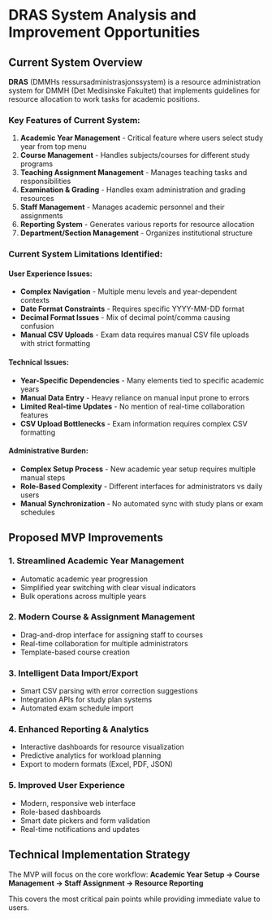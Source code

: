 # DRAS System Analysis and Improvement Opportunities

## Current System Overview

**DRAS** (DMMHs ressursadministrasjonssystem) is a resource administration system for DMMH (Det Medisinske Fakultet) that implements guidelines for resource allocation to work tasks for academic positions.

### Key Features of Current System:
1. **Academic Year Management** - Critical feature where users select study year from top menu
2. **Course Management** - Handles subjects/courses for different study programs  
3. **Teaching Assignment Management** - Manages teaching tasks and responsibilities
4. **Examination & Grading** - Handles exam administration and grading resources
5. **Staff Management** - Manages academic personnel and their assignments
6. **Reporting System** - Generates various reports for resource allocation
7. **Department/Section Management** - Organizes institutional structure

### Current System Limitations Identified:

#### User Experience Issues:
- **Complex Navigation** - Multiple menu levels and year-dependent contexts
- **Date Format Constraints** - Requires specific YYYY-MM-DD format
- **Decimal Format Issues** - Mix of decimal point/comma causing confusion
- **Manual CSV Uploads** - Exam data requires manual CSV file uploads with strict formatting

#### Technical Issues:
- **Year-Specific Dependencies** - Many elements tied to specific academic years
- **Manual Data Entry** - Heavy reliance on manual input prone to errors
- **Limited Real-time Updates** - No mention of real-time collaboration features
- **CSV Upload Bottlenecks** - Exam information requires complex CSV formatting

#### Administrative Burden:
- **Complex Setup Process** - New academic year setup requires multiple manual steps
- **Role-Based Complexity** - Different interfaces for administrators vs daily users
- **Manual Synchronization** - No automated sync with study plans or exam schedules

## Proposed MVP Improvements

### 1. **Streamlined Academic Year Management**
- Automatic academic year progression
- Simplified year switching with clear visual indicators
- Bulk operations across multiple years

### 2. **Modern Course & Assignment Management**
- Drag-and-drop interface for assigning staff to courses
- Real-time collaboration for multiple administrators
- Template-based course creation

### 3. **Intelligent Data Import/Export**
- Smart CSV parsing with error correction suggestions
- Integration APIs for study plan systems
- Automated exam schedule import

### 4. **Enhanced Reporting & Analytics**
- Interactive dashboards for resource visualization
- Predictive analytics for workload planning
- Export to modern formats (Excel, PDF, JSON)

### 5. **Improved User Experience**
- Modern, responsive web interface
- Role-based dashboards
- Smart date pickers and form validation
- Real-time notifications and updates

## Technical Implementation Strategy

The MVP will focus on the core workflow: **Academic Year Setup → Course Management → Staff Assignment → Resource Reporting**

This covers the most critical pain points while providing immediate value to users.
